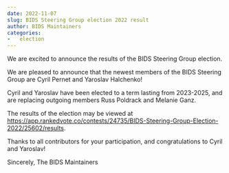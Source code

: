 ```yaml
---
date: 2022-11-07
slug: BIDS Steering Group election 2022 result
author: BIDS Maintainers
categories:
-   election
---
```


We are excited to announce the results of the BIDS Steering Group election.

<!-- more -->

We are pleased to announce that the newest members of the BIDS Steering Group are Cyril Pernet and Yaroslav Halchenko!

Cyril and Yaroslav have been elected to a term lasting from 2023-2025, and are replacing outgoing members Russ Poldrack and Melanie Ganz.

The results of the election may be viewed at https://app.rankedvote.co/contests/24735/BIDS-Steering-Group-Election-2022/25602/results.

Thanks to all contributors for your participation, and congratulations to Cyril and Yaroslav!

Sincerely,
The BIDS Maintainers
